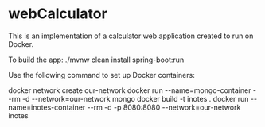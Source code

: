 # webCalculator
This is an implementation of a calculator web application created to run on Docker.

To build the app:
./mvnw clean install spring-boot:run

Use the following command to set up Docker containers:

docker network create our-network
docker run --name=mongo-container --rm -d --network=our-network mongo
docker build -t inotes .
docker run --name=inotes-container --rm -d -p 8080:8080 --network=our-network inotes
